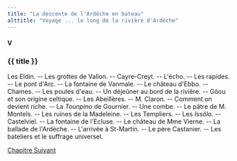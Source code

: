 ```yaml
---
title: "La descente de l'Ardèche en bateau"
alttitle: "Voyage ... le long de la rivière d'Ardèche"
---
```


#### V

### {{ title }}

<div class="tltr">

Les Eldin. -- Les grottes de Vallon. -- Cayre-Creyt. -- L'écho. -- Les rapides.
-- Le pont d'Arc. -- La fontaine de Vanmale. -- Le château d'Ebbo. -- Chames. --
Les poules d'eau. -- Un déjeûner au bord de la rivière. -- Gôou et son origine
celtique. -- Les Abeillères. -- M. Claron. -- Comment on devient riche. -- La
_Tounpino_ de Gournier. -- Une combe. -- Le pâtre de M. Montels. -- Les ruines
de la Madeleine. -- Les Templiers. -- Les _Issôlo_. -- Castelviel. -- La
fontaine de l'Ecluse. -- Le château de Mme Vierne. -- La ballade de l'Ardèche.
-- L'arrivée à St-Martin. -- Le père Castanier. -- Les bateliers et le suffrage
universel.

</div>

<div id="next">

[Chapitre Suivant](06.html)

</div>
